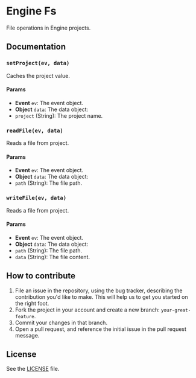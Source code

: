# Engine Fs
File operations in Engine projects.

## Documentation
### `setProject(ev, data)`
Caches the project value.

#### Params
- **Event** `ev`: The event object.
- **Object** `data`: The data object:
 - `project` (String): The project name.

### `readFile(ev, data)`
Reads a file from project.

#### Params
- **Event** `ev`: The event object.
- **Object** `data`: The data object:
 - `path` (String): The file path.

### `writeFile(ev, data)`
Reads a file from project.

#### Params
- **Event** `ev`: The event object.
- **Object** `data`: The data object:
 - `path` (String): The file path.
 - `data` (String): The file content.

## How to contribute
1. File an issue in the repository, using the bug tracker, describing the
   contribution you'd like to make. This will help us to get you started on the
   right foot.
2. Fork the project in your account and create a new branch:
   `your-great-feature`.
3. Commit your changes in that branch.
4. Open a pull request, and reference the initial issue in the pull request
   message.

## License
See the [LICENSE](./LICENSE) file.
